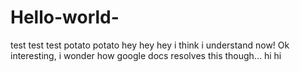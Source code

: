 # Hello-world-
test test test 
potato potato
hey hey hey i think i understand now! 
Ok interesting, i wonder how google docs resolves this though...
hi hi
